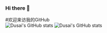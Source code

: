 ### Hi there 👋

<!--
**Fcmmm/Fcmmm** is a ✨ _special_ ✨ repository because its `README.md` (this file) appears on your GitHub profile.

Here are some ideas to get you started:

- 🔭 I’m currently working on ...
- 🌱 I’m currently learning ...
- 👯 I’m looking to collaborate on ...
- 🤔 I’m looking for help with ...
- 💬 Ask me about ...
- 📫 How to reach me: ...
- 😄 Pronouns: ...
- ⚡ Fun fact: ...
-->
#欢迎来访我的GitHub
<br/>
![Dusai's GitHub stats](https://github-readme-stats.vercel.app/api?username=Fcmmm&show_icons=true&theme=radical)
![Dusai's GitHub stats](https://github-readme-stats.vercel.app/api?username=Fcmmm)

<!--START_SECTION:waka-->
<!--END_SECTION:waka-->
